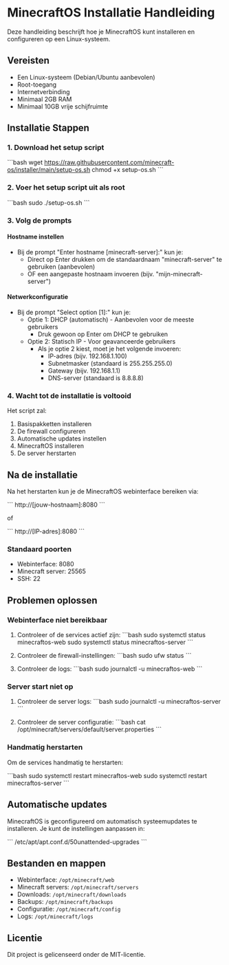# MinecraftOS Installatie Handleiding

Deze handleiding beschrijft hoe je MinecraftOS kunt installeren en configureren op een Linux-systeem.

## Vereisten

- Een Linux-systeem (Debian/Ubuntu aanbevolen)
- Root-toegang
- Internetverbinding
- Minimaal 2GB RAM
- Minimaal 10GB vrije schijfruimte

## Installatie Stappen

### 1. Download het setup script

\`\`\`bash
wget https://raw.githubusercontent.com/minecraft-os/installer/main/setup-os.sh
chmod +x setup-os.sh
\`\`\`

### 2. Voer het setup script uit als root

\`\`\`bash
sudo ./setup-os.sh
\`\`\`

### 3. Volg de prompts

#### Hostname instellen
- Bij de prompt "Enter hostname [minecraft-server]:" kun je:
  - Direct op Enter drukken om de standaardnaam "minecraft-server" te gebruiken (aanbevolen)
  - OF een aangepaste hostnaam invoeren (bijv. "mijn-minecraft-server")

#### Netwerkconfiguratie
- Bij de prompt "Select option [1]:" kun je:
  - Optie 1: DHCP (automatisch) - Aanbevolen voor de meeste gebruikers
    - Druk gewoon op Enter om DHCP te gebruiken
  - Optie 2: Statisch IP - Voor geavanceerde gebruikers
    - Als je optie 2 kiest, moet je het volgende invoeren:
      - IP-adres (bijv. 192.168.1.100)
      - Subnetmasker (standaard is 255.255.255.0)
      - Gateway (bijv. 192.168.1.1)
      - DNS-server (standaard is 8.8.8.8)

### 4. Wacht tot de installatie is voltooid

Het script zal:
1. Basispakketten installeren
2. De firewall configureren
3. Automatische updates instellen
4. MinecraftOS installeren
5. De server herstarten

## Na de installatie

Na het herstarten kun je de MinecraftOS webinterface bereiken via:

\`\`\`
http://[jouw-hostnaam]:8080
\`\`\`

of

\`\`\`
http://[IP-adres]:8080
\`\`\`

### Standaard poorten

- Webinterface: 8080
- Minecraft server: 25565
- SSH: 22

## Problemen oplossen

### Webinterface niet bereikbaar

1. Controleer of de services actief zijn:
\`\`\`bash
sudo systemctl status minecraftos-web
sudo systemctl status minecraftos-server
\`\`\`

2. Controleer de firewall-instellingen:
\`\`\`bash
sudo ufw status
\`\`\`

3. Controleer de logs:
\`\`\`bash
sudo journalctl -u minecraftos-web
\`\`\`

### Server start niet op

1. Controleer de server logs:
\`\`\`bash
sudo journalctl -u minecraftos-server
\`\`\`

2. Controleer de server configuratie:
\`\`\`bash
cat /opt/minecraft/servers/default/server.properties
\`\`\`

### Handmatig herstarten

Om de services handmatig te herstarten:

\`\`\`bash
sudo systemctl restart minecraftos-web
sudo systemctl restart minecraftos-server
\`\`\`

## Automatische updates

MinecraftOS is geconfigureerd om automatisch systeemupdates te installeren. Je kunt de instellingen aanpassen in:

\`\`\`
/etc/apt/apt.conf.d/50unattended-upgrades
\`\`\`

## Bestanden en mappen

- Webinterface: `/opt/minecraft/web`
- Minecraft servers: `/opt/minecraft/servers`
- Downloads: `/opt/minecraft/downloads`
- Backups: `/opt/minecraft/backups`
- Configuratie: `/opt/minecraft/config`
- Logs: `/opt/minecraft/logs`

## Licentie

Dit project is gelicenseerd onder de MIT-licentie.

